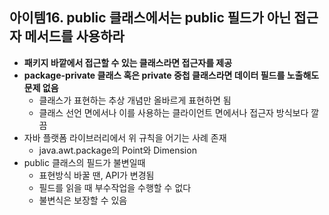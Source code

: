 ## 아이템16. public 클래스에서는 public 필드가 아닌 접근자 메서드를 사용하라
* **패키지 바깥에서 접근할 수 있는 클래스라면 접근자를 제공**
* **package-private 클래스 혹은 private 중첩 클래스라면 데이터 필드를 노출해도 문제 없음**
	* 클래스가 표현하는 추상 개념만 올바르게 표현하면 됨
	* 클래스 선언 면에서나 이를 사용하는 클라이언트 면에서나 접근자 방식보다 깔끔
* 자바 플랫폼 라이브러리에서 위 규칙을 어기는 사례 존재
	* java.awt.package의 Point와 Dimension
* public 클래스의 필드가 불변일때
	* 표현방식 바꿀 땐, API가 변경됨
	* 필드를 읽을 때 부수작업을 수행할 수 없다
	* 불변식은 보장할 수 있음
<!--stackedit_data:
eyJoaXN0b3J5IjpbLTE1MjYxOTk3NDYsLTE3NDgxMjQ0NzVdfQ
==
-->